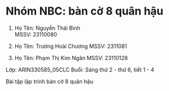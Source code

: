 # Nhóm NBC: bàn cờ 8 quân hậu

1.  Họ Tên: Nguyễn Thái Bình              
    MSSV:   23110080

2.  Họ Tên: Trương Hoài Chương
    MSSV:   2311081

3.  Họ Tên: Phạm Thị Kim Ngân
    MSSV:   23110128

Lớp: ARIN330585_05CLC
Buổi: Sáng thứ 2 - thứ 6, tiết 1 - 4

Bài tập lập trình bàn cờ 8 quân hậu